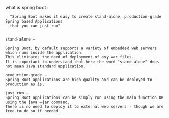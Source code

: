 what is spring boot : 

      "Spring Boot makes it easy to create stand-alone, production-grade Spring based Applications 
      that you can just run"

      
    stand-alone – 
    
    Spring Boot, by default supports a variety of embedded web servers which runs inside the application. 
    This eliminates the need of deployment of any war files. 
    It is important to understand that here the word "stand-alone" does not mean Java standard application.
    
    production-grade – 
    Spring Boot applications are high quality and can be deployed to production as is.
    
    just run – 
    Spring Boot applications can be simply run using the main function OR using the java –jar command. 
    There is no need to deploy it to external web servers - though we are free to do so if needed.
